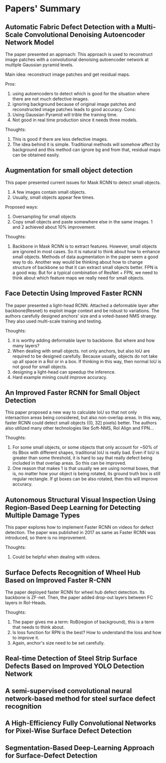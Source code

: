 # Papers' Summary

## Automatic Fabric Defect Detection with a Multi-Scale Convolutional Denoising Autoencoder Network Model

The paper presented an approach: This approach is used to reconstruct image patches with a convolutional denoising autoencoder network at multiple Gaussian pyramid levels.

Main idea: reconstruct image patches and get residual maps.

Pros:
  1. using autoencoders to detect which is good for the situation where there are not much defective images.
  2. ignoring background because of original image patches and reconstructed image patches leads to good accuracy.
Cons: 
  1. Using Gaussian Pyramid will trible the training time.
  2. Not good in real time production since it needs three models.
  
Thoughts:
  1. This is good if there are less defective images.
  2. The idea behind it is simple. Traditional methods will somehow affect by background and this method can ignore bg and from that, residual maps can be obtained easily.

## Augmentation for small object detection

This paper presented current issues for Mask RCNN to detect small objects.
  1. A few images contain small objects.
  2. Usually, small objects appear few times.

Proposed ways:
  1. Oversampling for small objects
  2. Copy small objects and paste somewhere else in the same images.
  1 and 2 achieved about 10% improvement.
  
Thoughts:
  1. Backbone in Mask RCNN is to extract features. However, small objects are ignored in most cases.
      So it is natural to think about how to enhance small objects. Methods of data augmentation in the paper seem a good way to do.
      Another way would be thinking about how to change structure of backbone so that it can extract small objects better.
      FPN is a good way.
      But for a typical combination of ResNet + FPN, we need to think about which feature maps we really need for small objects.

## Face Detectin Using Improved Faster RCNN
The paper presented a light-head RCNN. Attached a deformable layer after backbone(Resnet) to exploit image context and be robust to variations. The authors carefully designed anchors' size and a voted-based NMS straegy. They also used multi-scale training and testing.

Thoughts:
  1. it is worthy adding deformable layer to backbone. But where and how many layers?
  2. When dealing with small objects. not only anchors, but also IoU are required to be designed carefully. Because usually, objects do not take up all space in a RoI or in a box. If thinking in this way, then normal IoU is not good for small objects.
  3. designing a light-head can speedup the inference.
  4. Hard example mining could improve accuracy.


## An Improved Faster RCNN for Small Object Detection
This paper proposed a new way to calculate IoU so that not only intersaction areas being considered, but also non-overlap areas. In this way, faster RCNN could detect small objects ((0, 32] pixels) better. The authors also utilized many other technologies like Soft-NMS, RoI Align and FPN...

Thoughts:
  1. For some small objects, or some objects that only account for ~50% of its Bbox with different shapes, traditional IoU is really bad. Even if IoU is greater than some threshold, it is hard to say that really defect being included in that overlap areas. So this can be improved.
  2. One reason that makes 1 is that usually we are using normal boxes, that is, no matter how your object is being rotated, its ground truth box is still regular rectangle. If gt boxes can be also rotated, then this will improve accuracy.


## Autonomous Structural Visual Inspection Using Region-Based Deep Learning for Detecting Multiple Damage Types

This paper explores how to implement Faster RCNN on videos for defect detection.
The paper was published in 2017 as same as Faster RCNN was introduced, so there is no improvement.

Thoughts:
  1. Could be helpful when dealing with videos.


## Surface Defects Recognition of Wheel Hub Based on Improved Faster R-CNN
The paper deployed faster RCNN for wheel hub defect detection. Its backbone is ZF-net. Then, the paper added drop-out layers between FC layers in RoI-Heads.

Thoughts:
  1. The paper gives me a term: RoB(region of background), this is a term that needs to think about. 
  2. Is loss function for RPN is the best? How to understand the loss and how to improve it.
  3. Again, anchor's size need to be set carefully.


## Real-time Detection of Steel Strip Surface Defects Based on Improved YOLO Detection Network

## A semi-supervised convolutional neural network-based method for steel surface defect recognition

## A High-Efficiency Fully Convolutional Networks for Pixel-Wise Surface Defect Detection

## Segmentation-Based Deep-Learning Approach for Surface-Defect Detection


  
